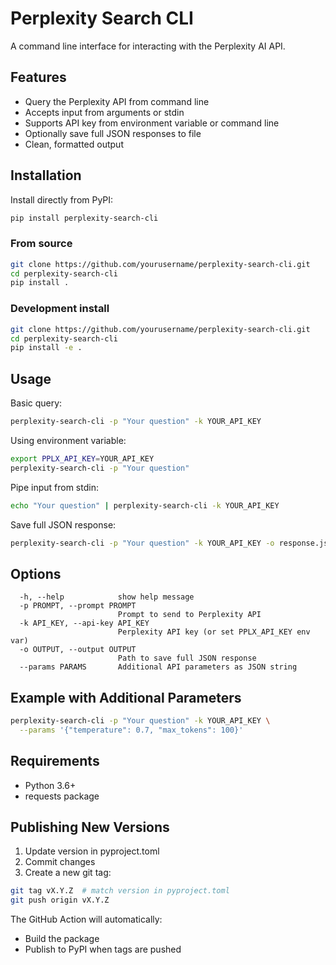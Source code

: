 # Perplexity Search CLI

A command line interface for interacting with the Perplexity AI API.

## Features

- Query the Perplexity API from command line
- Accepts input from arguments or stdin
- Supports API key from environment variable or command line
- Optionally save full JSON responses to file
- Clean, formatted output

## Installation

Install directly from PyPI:
```bash
pip install perplexity-search-cli
```

### From source
```bash
git clone https://github.com/yourusername/perplexity-search-cli.git
cd perplexity-search-cli
pip install .
```

### Development install
```bash
git clone https://github.com/yourusername/perplexity-search-cli.git
cd perplexity-search-cli
pip install -e .
```

## Usage

Basic query:
```bash
perplexity-search-cli -p "Your question" -k YOUR_API_KEY
```

Using environment variable:
```bash
export PPLX_API_KEY=YOUR_API_KEY
perplexity-search-cli -p "Your question"
```

Pipe input from stdin:
```bash
echo "Your question" | perplexity-search-cli -k YOUR_API_KEY
```

Save full JSON response:
```bash
perplexity-search-cli -p "Your question" -k YOUR_API_KEY -o response.json
```

## Options

```
  -h, --help            show help message
  -p PROMPT, --prompt PROMPT
                        Prompt to send to Perplexity API
  -k API_KEY, --api-key API_KEY
                        Perplexity API key (or set PPLX_API_KEY env var)
  -o OUTPUT, --output OUTPUT
                        Path to save full JSON response
  --params PARAMS       Additional API parameters as JSON string
```

## Example with Additional Parameters

```bash
perplexity-search-cli -p "Your question" -k YOUR_API_KEY \
  --params '{"temperature": 0.7, "max_tokens": 100}'
```

## Requirements

- Python 3.6+
- requests package

## Publishing New Versions

1. Update version in pyproject.toml
2. Commit changes
3. Create a new git tag:
```bash
git tag vX.Y.Z  # match version in pyproject.toml
git push origin vX.Y.Z
```

The GitHub Action will automatically:
- Build the package
- Publish to PyPI when tags are pushed
